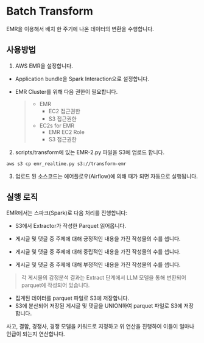 # Batch Transform

EMR을 이용해서 배치 한 주기에 나온 데이터의 변환을 수행합니다.

## 사용방법

1. AWS EMR을 설정합니다.

* Application bundle을 Spark Interaction으로 설정합니다.

* EMR Cluster를 위해 다음 권한이 필요합니다.
  > * EMR
  >   * EC2 접근권한
  >   * S3 접근권한
  > * EC2s for EMR
  >   * EMR EC2 Role
  >   * S3 접근권한

2. scripts/transform에 있는 EMR-2.py 파일을 S3에 업로드 합니다.
```bash
aws s3 cp emr_realtime.py s3://transform-emr
```

3. 업로드 된 소스코드는 에어플로우(Airflow)에 의해 때가 되면 자동으로 실행됩니다.

## 실행 로직

EMR에서는 스파크(Spark)로 다음 처리를 진행합니다:

* S3에서 Extractor가 작성한 Parquet 읽어옵니다.

* 게시글 및 댓글 중 주제에 대해 긍정적인 내용을 가진 작성물의 수를 셉니다.
* 게시글 및 댓글 중 주제에 대해 중립적인 내용을 가진 작성물의 수를 셉니다.
* 게시글 및 댓글 중 주제에 대해 부정적인 내용을 가진 작성물의 수를 셉니다.
> 각 게시물의 감정분석 결과는 Extract 단계에서 LLM 모델을 통해 변환되어 parquet에 작성되어 있습니다.
* 집계된 데이터를 parquet 파일로 S3에 저장합니다.
* S3에 분산되어 저장된 게시글 및 댓글을 UNION하여 parquet 파일로 S3에 저장합니다.

사고, 결함, 경쟁사, 경쟁 모델을 키워드로 지정하고 위 연산을 진행하여 이들이 얼마나 언급이 되는지 연산합니다.
